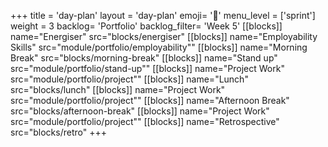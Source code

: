 +++
title = 'day-plan'
layout = 'day-plan'
emoji= '📝'
menu_level = ['sprint']
weight = 3
backlog= 'Portfolio'
backlog_filter= 'Week 5'
[[blocks]]
name="Energiser"
src="blocks/energiser"
[[blocks]]
name="Employability Skills"
src="module/portfolio/employability""
[[blocks]]
name="Morning Break"
src="blocks/morning-break"
[[blocks]]
name="Stand up"
src="module/portfolio/stand-up""
[[blocks]]
name="Project Work"
src="module/portfolio/project""
[[blocks]]
name="Lunch"
src="blocks/lunch"
[[blocks]]
name="Project Work"
src="module/portfolio/project""
[[blocks]]
name="Afternoon Break"
src="blocks/afternoon-break"
[[blocks]]
name="Project Work"
src="module/portfolio/project""
[[blocks]]
name="Retrospective"
src="blocks/retro"
+++

